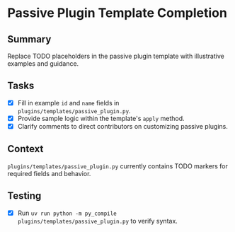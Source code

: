 # Passive Plugin Template Completion

## Summary
Replace TODO placeholders in the passive plugin template with illustrative examples and guidance.

## Tasks
- [x] Fill in example `id` and `name` fields in `plugins/templates/passive_plugin.py`.
- [x] Provide sample logic within the template's `apply` method.
- [x] Clarify comments to direct contributors on customizing passive plugins.

## Context
`plugins/templates/passive_plugin.py` currently contains TODO markers for required fields and behavior.

## Testing
- [x] Run `uv run python -m py_compile plugins/templates/passive_plugin.py` to verify syntax.
